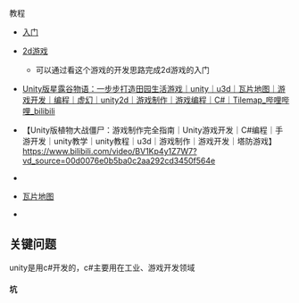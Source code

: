 教程

- [入门](https://www.bilibili.com/video/BV1Sm41197Gk?vd_source=00d0076e0b5ba0c2aa292cd3450f564e)
- [2d游戏](https://www.bilibili.com/video/BV1eE411L7Zm/?spm_id_from=333.788&vd_source=522153461914a766fc002cc8619314e4)
  - 可以通过看这个游戏的开发思路完成2d游戏的入门

- [Unity版星露谷物语：一步步打造田园生活游戏｜unity｜u3d｜瓦片地图｜游戏开发｜编程｜虚幻｜unity2d｜游戏制作｜游戏编程｜C#｜Tilemap_哔哩哔哩_bilibili](https://www.bilibili.com/video/BV1TC4y1B7VZ/?spm_id_from=333.999.0.0&vd_source=522153461914a766fc002cc8619314e4)
- 【Unity版植物大战僵尸：游戏制作完全指南｜Unity游戏开发｜C#编程｜手游开发｜unity教学｜unity教程｜u3d｜游戏制作｜游戏开发｜塔防游戏】https://www.bilibili.com/video/BV1Kp4y1Z7W7?vd_source=00d0076e0b5ba0c2aa292cd3450f564e
- 
- [瓦片地图](https://www.bilibili.com/video/BV1Bs421K7H5/?spm_id_from=333.337.search-card.all.click&vd_source=522153461914a766fc002cc8619314e4)
- 



## 关键问题

unity是用c#开发的，c#主要用在工业、游戏开发领域





#### 坑